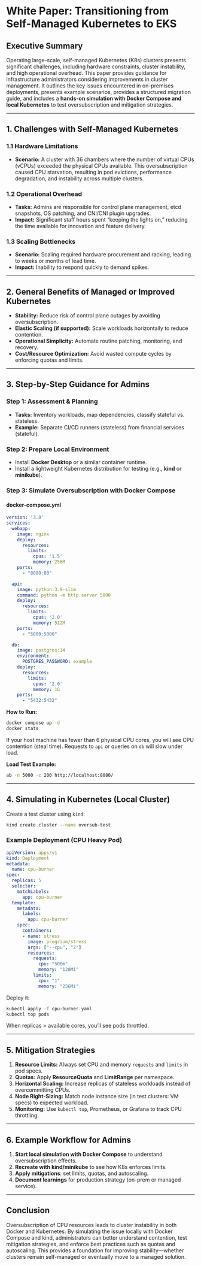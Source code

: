 # White Paper: Transitioning from Self-Managed Kubernetes to EKS

## Executive Summary

Operating large-scale, self-managed Kubernetes (K8s) clusters presents significant challenges, including hardware constraints, cluster instability, and high operational overhead. This paper provides guidance for infrastructure administrators considering improvements in cluster management. It outlines the key issues encountered in on-premises deployments, presents example scenarios, provides a structured migration guide, and includes a **hands-on simulation with Docker Compose and local Kubernetes** to test oversubscription and mitigation strategies.

---

## 1. Challenges with Self-Managed Kubernetes

### 1.1 Hardware Limitations

* **Scenario:** A cluster with 36 chambers where the number of virtual CPUs (vCPUs) exceeded the physical CPUs available. This oversubscription caused CPU starvation, resulting in pod evictions, performance degradation, and instability across multiple clusters.

### 1.2 Operational Overhead

* **Tasks:** Admins are responsible for control plane management, etcd snapshots, OS patching, and CNI/CNI plugin upgrades.
* **Impact:** Significant staff hours spent “keeping the lights on,” reducing the time available for innovation and feature delivery.

### 1.3 Scaling Bottlenecks

* **Scenario:** Scaling required hardware procurement and racking, leading to weeks or months of lead time.
* **Impact:** Inability to respond quickly to demand spikes.

---

## 2. General Benefits of Managed or Improved Kubernetes

* **Stability:** Reduce risk of control plane outages by avoiding oversubscription.
* **Elastic Scaling (if supported):** Scale workloads horizontally to reduce contention.
* **Operational Simplicity:** Automate routine patching, monitoring, and recovery.
* **Cost/Resource Optimization:** Avoid wasted compute cycles by enforcing quotas and limits.

---

## 3. Step-by-Step Guidance for Admins

### Step 1: Assessment & Planning

* **Tasks:** Inventory workloads, map dependencies, classify stateful vs. stateless.
* **Example:** Separate CI/CD runners (stateless) from financial services (stateful).

### Step 2: Prepare Local Environment

* Install **Docker Desktop** or a similar container runtime.
* Install a lightweight Kubernetes distribution for testing (e.g., **kind** or **minikube**).

### Step 3: Simulate Oversubscription with Docker Compose

#### docker-compose.yml

```yaml
version: '3.8'
services:
  webapp:
    image: nginx
    deploy:
      resources:
        limits:
          cpus: '1.5'
          memory: 256M
    ports:
      - "8080:80"

  api:
    image: python:3.9-slim
    command: python -m http.server 5000
    deploy:
      resources:
        limits:
          cpus: '2.0'
          memory: 512M
    ports:
      - "5000:5000"

  db:
    image: postgres:14
    environment:
      POSTGRES_PASSWORD: example
    deploy:
      resources:
        limits:
          cpus: '2.0'
          memory: 1G
    ports:
      - "5432:5432"
```

**How to Run:**

```bash
docker compose up -d
docker stats
```

If your host machine has fewer than 6 physical CPU cores, you will see CPU contention (steal time). Requests to `api` or queries on `db` will slow under load.

**Load Test Example:**

```bash
ab -n 5000 -c 200 http://localhost:8080/
```

---

## 4. Simulating in Kubernetes (Local Cluster)

Create a test cluster using `kind`:

```bash
kind create cluster --name oversub-test
```

### Example Deployment (CPU Heavy Pod)

```yaml
apiVersion: apps/v1
kind: Deployment
metadata:
  name: cpu-burner
spec:
  replicas: 5
  selector:
    matchLabels:
      app: cpu-burner
  template:
    metadata:
      labels:
        app: cpu-burner
    spec:
      containers:
      - name: stress
        image: progrium/stress
        args: ["--cpu", "2"]
        resources:
          requests:
            cpu: "500m"
            memory: "128Mi"
          limits:
            cpu: "1"
            memory: "256Mi"
```

Deploy it:

```bash
kubectl apply -f cpu-burner.yaml
kubectl top pods
```

When replicas > available cores, you’ll see pods throttled.

---

## 5. Mitigation Strategies

1. **Resource Limits:** Always set CPU and memory `requests` and `limits` in pod specs.
2. **Quotas:** Apply **ResourceQuota** and **LimitRange** per namespace.
3. **Horizontal Scaling:** Increase replicas of stateless workloads instead of overcommitting CPUs.
4. **Node Right-Sizing:** Match node instance size (in test clusters: VM specs) to expected workload.
5. **Monitoring:** Use `kubectl top`, Prometheus, or Grafana to track CPU throttling.

---

## 6. Example Workflow for Admins

1. **Start local simulation with Docker Compose** to understand oversubscription effects.
2. **Recreate with kind/minikube** to see how K8s enforces limits.
3. **Apply mitigations**: set limits, quotas, and autoscaling.
4. **Document learnings** for production strategy (on-prem or managed service).

---

## Conclusion

Oversubscription of CPU resources leads to cluster instability in both Docker and Kubernetes. By simulating the issue locally with Docker Compose and kind, administrators can better understand contention, test mitigation strategies, and enforce best practices such as quotas and autoscaling. This provides a foundation for improving stability—whether clusters remain self-managed or eventually move to a managed solution.
